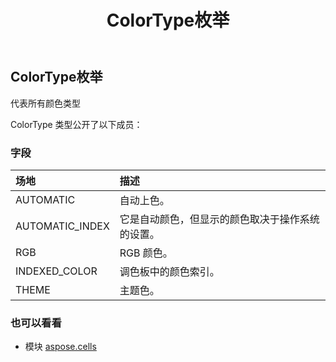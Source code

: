 ﻿---
title: ColorType枚举
second_title: Aspose.Cells for Python via .NET API 参考文献
description:
type: docs
weight: 1860
url: /zh/python-net/aspose.cells/colortype/
is_root: false
---
## ColorType枚举
代表所有颜色类型



ColorType 类型公开了以下成员：

### 字段
|场地|描述|
| :- | :- |
| AUTOMATIC |自动上色。|
| AUTOMATIC_INDEX |它是自动颜色，但显示的颜色取决于操作系统的设置。|
| RGB | RGB 颜色。|
| INDEXED_COLOR |调色板中的颜色索引。|
| THEME |主题色。|



### 也可以看看
* 模块 [aspose.cells](..)
